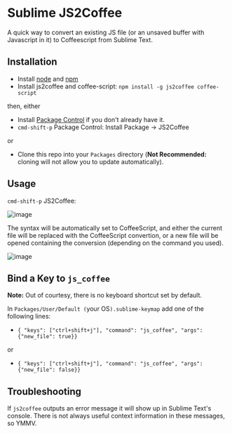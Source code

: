 # Sublime JS2Coffee
A quick way to convert an existing JS file (or an unsaved buffer with Javascript in it) to Coffeescript from Sublime Text.


## Installation

* Install [node](http://nodejs.org/) and [npm](https://npmjs.org/)
* Install js2coffee and coffee-script: `npm install -g js2coffee coffee-script`

then, either

* Install [Package Control](http://wbond.net/sublime_packages/package_control) if you don't already have it.
* `cmd-shift-p` Package Control: Install Package -> JS2Coffee

or

* Clone this repo into your `Packages` directory (**Not Recommended:** cloning will not allow you to update automatically).


## Usage
 
`cmd-shift-p` JS2Coffee: 

![image](http://f.cl.ly/items/3B1l2H2K0U3r2U1E0f0U/test.js%20%E2%80%94%20sublime-js2coffee-1.jpg)

The syntax will be automatically set to CoffeeScript, and either the current file will be replaced with the CoffeeScript convertion, or a new file will be opened containing the conversion (depending on the command you used).

![image](http://f.cl.ly/items/3P3z0Z0r2K1C3c2V1r3a/untitled%20%E2%80%94%20sublime-js2coffee-2.jpg)


## Bind a Key to `js_coffee`
**Note:** Out of courtesy, there is no keyboard shortcut set by default.

In `Packages/User/Default (`your OS`).sublime-keymap` add one of the following lines:

* `{ "keys": ["ctrl+shift+j"], "command": "js_coffee", "args":{"new_file": true}}`

or

* `{ "keys": ["ctrl+shift+j"], "command": "js_coffee", "args":{"new_file": false}}`


## Troubleshooting

If `js2coffee` outputs an error message it will show up in Sublime Text's console. There is not always useful context information in these messages, so YMMV.
